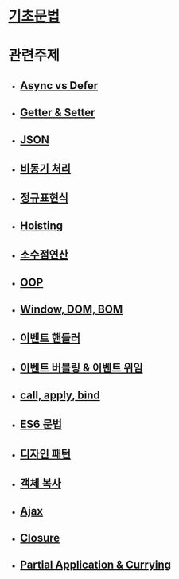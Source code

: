 # [기초문법](./grammar/grammar.md)

# 관련주제

   - ## [Async vs Defer](./Subject.md/async_defer.md)

   - ## [Getter & Setter](./Subject.md/getter_setter.md)

   - ## [JSON](./Subject.md/json.md)

   - ## [비동기 처리](./Subject.md/async_sync.md)

   - ## [정규표현식](./Subject.md/reg.md)

   - ## [Hoisting](./Subject.md/hoisting.md)

   - ## [소수점연산](./Subject.md/decimal.md)

   - ## [OOP](./Subject.md/oop.md)

   - ## [Window, DOM, BOM](./Subject.md/dom.md)

   - ## [이벤트 핸들러](./Subject.md/listen.md)

   - ## [이벤트 버블링 & 이벤트 위임](./Subject.md/delegate.md)

   - ## [call, apply, bind](./Subject.md/cab.md)

   - ## [ES6 문법](./Subject.md/es6.md)

   - ## [디자인 패턴](./Subject.md/pattern.md)

   - ## [객체 복사](./Subject.md/copy.md)

   - ## [Ajax](./Subject.md/ajax.md)

   - ## [Closure](./Subject.md/closure.md)


   - ## [Partial Application & Currying](./Subject.md/pnc.md)


   





